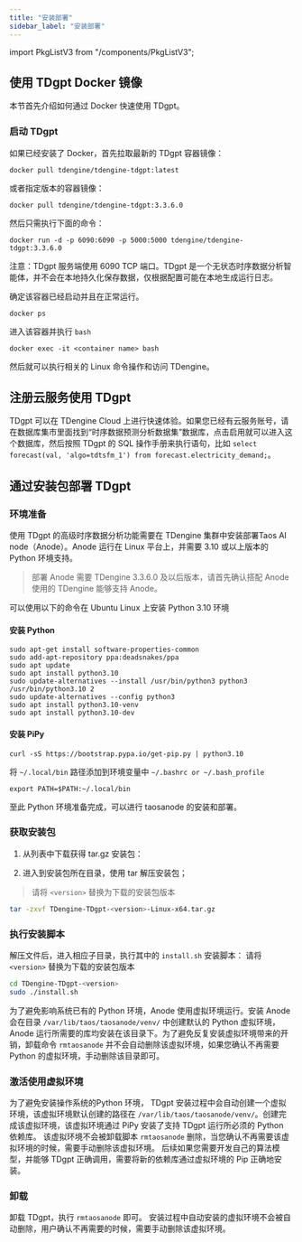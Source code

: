 ```yaml
---
title: "安装部署"
sidebar_label: "安装部署"
---
```


import PkgListV3 from "/components/PkgListV3";


## 使用 TDgpt Docker 镜像

本节首先介绍如何通过 Docker 快速使用 TDgpt。

### 启动 TDgpt

如果已经安装了 Docker，首先拉取最新的 TDgpt 容器镜像：

```shell
docker pull tdengine/tdengine-tdgpt:latest
```

或者指定版本的容器镜像：

```shell
docker pull tdengine/tdengine-tdgpt:3.3.6.0
```

然后只需执行下面的命令：

```shell
docker run -d -p 6090:6090 -p 5000:5000 tdengine/tdengine-tdgpt:3.3.6.0
```

注意：TDgpt 服务端使用  6090 TCP 端口。TDgpt 是一个无状态时序数据分析智能体，并不会在本地持久化保存数据，仅根据配置可能在本地生成运行日志。

确定该容器已经启动并且在正常运行。

```shell
docker ps
```

进入该容器并执行 `bash`

```shell
docker exec -it <container name> bash
```

然后就可以执行相关的 Linux 命令操作和访问 TDengine。


## 注册云服务使用 TDgpt

TDgpt 可以在 TDengine Cloud 上进行快速体验。如果您已经有云服务账号，请在数据库集市里面找到“时序数据预测分析数据集”数据库，点击启用就可以进入这个数据库，然后按照 TDgpt 的 SQL 操作手册来执行语句，比如 `select forecast(val, 'algo=tdtsfm_1') from forecast.electricity_demand;`。

## 通过安装包部署 TDgpt

### 环境准备

使用 TDgpt 的高级时序数据分析功能需要在 TDengine 集群中安装部署Taos AI node（Anode）。Anode 运行在 Linux 平台上，并需要 3.10 或以上版本的 Python 环境支持。

> 部署 Anode 需要 TDengine 3.3.6.0 及以后版本，请首先确认搭配 Anode 使用的 TDengine 能够支持 Anode。

可以使用以下的命令在 Ubuntu Linux 上安装 Python 3.10 环境

#### 安装 Python

```shell
sudo apt-get install software-properties-common
sudo add-apt-repository ppa:deadsnakes/ppa
sudo apt update
sudo apt install python3.10
sudo update-alternatives --install /usr/bin/python3 python3 /usr/bin/python3.10 2
sudo update-alternatives --config python3
sudo apt install python3.10-venv
sudo apt install python3.10-dev
```

#### 安装 PiPy

```shell
curl -sS https://bootstrap.pypa.io/get-pip.py | python3.10
```

将 `~/.local/bin` 路径添加到环境变量中 `~/.bashrc or ~/.bash_profile`
```shell
export PATH=$PATH:~/.local/bin
```
至此 Python 环境准备完成，可以进行 taosanode 的安装和部署。

### 获取安装包
1. 从列表中下载获得 tar.gz 安装包：

   <PkgListV3 type={9}/>

2. 进入到安装包所在目录，使用 tar 解压安装包；
> 请将 `<version>` 替换为下载的安装包版本

```bash
tar -zxvf TDengine-TDgpt-<version>-Linux-x64.tar.gz
```

### 执行安装脚本

解压文件后，进入相应子目录，执行其中的 `install.sh` 安装脚本：
请将 `<version>` 替换为下载的安装包版本

```bash
cd TDengine-TDgpt-<version>
sudo ./install.sh
```

为了避免影响系统已有的 Python 环境，Anode 使用虚拟环境运行。安装 Anode 会在目录 `/var/lib/taos/taosanode/venv/` 中创建默认的 Python 虚拟环境，Anode 运行所需要的库均安装在该目录下。为了避免反复安装虚拟环境带来的开销，卸载命令 `rmtaosanode` 并不会自动删除该虚拟环境，如果您确认不再需要 Python 的虚拟环境，手动删除该目录即可。

### 激活使用虚拟环境

为了避免安装操作系统的Python 环境， TDgpt 安装过程中会自动创建一个虚拟环境，该虚拟环境默认创建的路径在 `/var/lib/taos/taosanode/venv/`。创建完成该虚拟环境，该虚拟环境通过 PiPy 安装了支持 TDgpt 运行所必须的 Python 依赖库。
该虚拟环境不会被卸载脚本 `rmtaosanode` 删除，当您确认不再需要该虚拟环境的时候，需要手动删除该虚拟环境。
后续如果您需要开发自己的算法模型，并能够 TDgpt 正确调用，需要将新的依赖库通过虚拟环境的 Pip 正确地安装。

### 卸载
卸载 TDgpt，执行 `rmtaosanode` 即可。 安装过程中自动安装的虚拟环境不会被自动删除，用户确认不再需要的时候，需要手动删除该虚拟环境。
